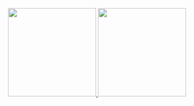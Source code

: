 <div align="center">
  <a href="https://github.com/bryanalay">
  <img height="180em" src="https://github-readme-stats.vercel.app/api?username=bryanalay&show_icons=true&theme=dracula&include_all_commits=true&count_private=true"/>
  <img height="180em" src="https://github-readme-stats.vercel.app/api/top-langs/?username=bryanalay&layout=compact&langs_count=7&theme=dracula"/>
</div>

